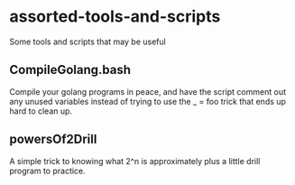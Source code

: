 # assorted-tools-and-scripts
Some tools and scripts that may be useful

## CompileGolang.bash
Compile your golang programs in peace, and have the script comment out any unused variables instead of trying to use the _ = foo trick that ends up hard to clean up.

## powersOf2Drill
A simple trick to knowing what 2^n is approximately plus a little drill program to practice.  

